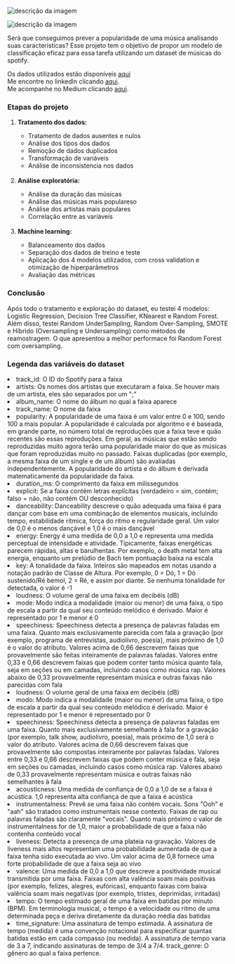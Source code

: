 ![descrição da imagem](https://i.ibb.co/jhn8vyd/Data-Science-1.jpg)

![descrição da imagem](https://i.ibb.co/9qC7ZrF/imagem.jpg)

<p>Será que conseguimos prever a popularidade de uma música analisando suas características? Esse projeto tem o objetivo de propor um modelo de classificação eficaz para essa tarefa utilizando um dataset de músicas do spotify.</p>
Os dados utilizados estão disponíveis <a href="[https://raw.githubusercontent.com/sthemonica/alura-voz/main/Dados/Telco-Customer-Churn.json](https://raw.githubusercontent.com/letpires/7DaysOfCodeSpotifyML/main/dataset.csv)">aqui</a></br>
Me encontre no linkedIn clicando <a href="https://www.linkedin.com/in/edersonliver/">aqui</a>.</br>
Me acompanhe no Medium clicando <a href="https://medium.com/@edersonoliveira">aqui</a>.

<h3>Etapas do projeto</h3>
<ol>
<li><b>Tratamento dos dados:</b></li>
<ul>
<li>Tratamento de dados ausentes e nulos</li>
<li>Análise dos tipos dos dados</li>
<li>Remoção de dados duplicados</li>
<li> Transformação de variáveis</li>
<li>Análise de inconsistencia nos dados</li>
</ul>
<br>
<li><b>Análise exploratória:</b></li>
<ul>
<li>Análise da duração das músicas</li>
<li>Análise das músicas mais populareso</li>
<li>Análise dos artistas mais populares</li>
<li>Correlação entre as variáveis</li>
</ul>
<br>
<li><b>Machine learning:</b></li>
<ul>
<li>Balanceamento dos dados</li>
<li>Separação dos dados de treino e teste</li>
<li>Aplicação dos 4 modelos utilizados, com cross validation e otimização de hiperparâmetros</li>
<li>Avaliação das métricas</li>
</ul>
</ol>

<h3>Conclusão</h3>
<p>Após todo o tratamento e exploração do dataset, eu testei 4 modelos: Logistic Regression, Decision Tree Classifier, KNearest e Random Forest. Além disso, testei Random UnderSampling, Random Over-Sampling, SMOTE e Híbrido (Oversampling e Undersampling) como métodos de reamostragem. O que apresentou a melhor performace foi Random Forest com oversampling.</p>

<h3>Legenda das variáveis do dataset</h3>

<li>track_id: O ID do Spotify para a faixa</li>

<li>artists: Os nomes dos artistas que executaram a faixa. Se houver mais de um artista, eles são separados por um ";"</li>

<li>album_name: O nome do álbum no qual a faixa aparece</li>

<li>track_name: O nome da faixa</li>

<li>popularity: A popularidade de uma faixa é um valor entre 0 e 100, sendo 100 a mais popular. A popularidade é calculada por algoritmo e é baseada, em grande parte, no número total de reproduções que a faixa teve e quão recentes são essas reproduções. Em geral, as músicas que estão sendo reproduzidas muito agora terão uma popularidade maior do que as músicas que foram reproduzidas muito no passado. Faixas duplicadas (por exemplo, a mesma faixa de um single e de um álbum) são avaliadas independentemente. A popularidade do artista e do álbum é derivada matematicamente da popularidade da faixa.</li>

<li>duration_ms: O comprimento da faixa em milissegundos</li>
  
<li>explicit: Se a faixa contém letras explícitas (verdadeiro = sim, contém; falso = não, não contém OU desconhecido)</li>
  
<li>danceability: Danceability descreve o quão adequada uma faixa é para dançar com base em uma combinação de elementos musicais, incluindo tempo, estabilidade rítmica, força do ritmo e regularidade geral. Um valor de 0,0 é o menos dançável e 1,0 é o mais dançável</li>
  
<li>energy: Energy é uma medida de 0,0 a 1,0 e representa uma medida perceptual de intensidade e atividade. Tipicamente, faixas energéticas parecem rápidas, altas e barulhentas. Por exemplo, o death metal tem alta energia, enquanto um prelúdio de Bach tem pontuação baixa na escala</li>
  
<li>key: A tonalidade da faixa. Inteiros são mapeados em notas usando a notação padrão de Classe de Altura. Por exemplo, 0 = Dó, 1 = Dó sustenido/Ré bemol, 2 = Ré, e assim por diante. Se nenhuma tonalidade for detectada, o valor é -1</li>
  
<li>loudness: O volume geral de uma faixa em decibéis (dB)</li>
  
<li>mode: Modo indica a modalidade (maior ou menor) de uma faixa, o tipo de escala a partir da qual seu conteúdo melódico é derivado. Maior é representado por 1 e menor é 0</li>
  
<li>speechiness: Speechiness detecta a presença de palavras faladas em uma faixa. Quanto mais exclusivamente parecida com fala a gravação (por exemplo, programa de entrevistas, audiolivro, poesia), mais próximo de 1,0 é o valor do atributo. Valores acima de 0,66 descrevem faixas que provavelmente são feitas inteiramente de palavras faladas. Valores entre 0,33 e 0,66 descrevem faixas que podem conter tanto música quanto fala, seja em seções ou em camadas, incluindo casos como música rap. Valores abaixo de 0,33 provavelmente representam música e outras faixas não parecidas com fala</li>
  
<li>loudness: O volume geral de uma faixa em decibéis (dB)</li>
  
<li>modo: Modo indica a modalidade (maior ou menor) de uma faixa, o tipo de escala a partir da qual seu conteúdo melódico é derivado. Maior é representado por 1 e menor é representado por 0</li>
  
<li>speechiness: Speechiness detecta a presença de palavras faladas em uma faixa. Quanto mais exclusivamente semelhante à fala for a gravação (por exemplo, talk show, audiolivro, poesia), mais próximo de 1,0 será o valor do atributo. Valores acima de 0,66 descrevem faixas que provavelmente são compostas inteiramente por palavras faladas. Valores entre 0,33 e 0,66 descrevem faixas que podem conter música e fala, seja em seções ou camadas, incluindo casos como música rap. Valores abaixo de 0,33 provavelmente representam música e outras faixas não semelhantes à fala</li>
  
<li>acousticness: Uma medida de confiança de 0,0 a 1,0 de se a faixa é acústica. 1,0 representa alta confiança de que a faixa é acústica</li>
  
<li>instrumentalness: Prevê se uma faixa não contém vocais. Sons "Ooh" e "aah" são tratados como instrumentais nesse contexto. Faixas de rap ou palavras faladas são claramente "vocais". Quanto mais próximo o valor de instrumentalness for de 1,0, maior a probabilidade de que a faixa não contenha conteúdo vocal</li>
  
<li>liveness: Detecta a presença de uma plateia na gravação. Valores de liveness mais altos representam uma probabilidade aumentada de que a faixa tenha sido executada ao vivo. Um valor acima de 0,8 fornece uma forte probabilidade de que a faixa seja ao vivo</li>
  
<li>valence: Uma medida de 0,0 a 1,0 que descreve a positividade musical transmitida por uma faixa. Faixas com alta valência soam mais positivas (por exemplo, felizes, alegres, eufóricas), enquanto faixas com baixa valência soam mais negativas (por exemplo, tristes, deprimidas, irritadas)</li>
  
<li>tempo: O tempo estimado geral de uma faixa em batidas por minuto (BPM). Em terminologia musical, o tempo é a velocidade ou ritmo de uma determinada peça e deriva diretamente da duração média das batidas</li>
  
<li>time_signature: Uma assinatura de tempo estimada. A assinatura de tempo (medida) é uma convenção notacional para especificar quantas batidas estão em cada compasso (ou medida). A assinatura de tempo varia de 3 a 7, indicando assinaturas de tempo de 3/4 a 7/4.
track_genre: O gênero ao qual a faixa pertence.</li>
